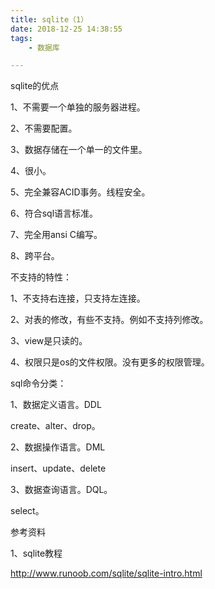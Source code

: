 ```yaml
---
title: sqlite（1）
date: 2018-12-25 14:38:55
tags:
	- 数据库

---
```




sqlite的优点

1、不需要一个单独的服务器进程。

2、不需要配置。

3、数据存储在一个单一的文件里。

4、很小。

5、完全兼容ACID事务。线程安全。

6、符合sql语言标准。

7、完全用ansi C编写。

8、跨平台。



不支持的特性：

1、不支持右连接，只支持左连接。

2、对表的修改，有些不支持。例如不支持列修改。

3、view是只读的。

4、权限只是os的文件权限。没有更多的权限管理。



sql命令分类：

1、数据定义语言。DDL

create、alter、drop。

2、数据操作语言。DML

insert、update、delete

3、数据查询语言。DQL。

select。








参考资料

1、sqlite教程

http://www.runoob.com/sqlite/sqlite-intro.html